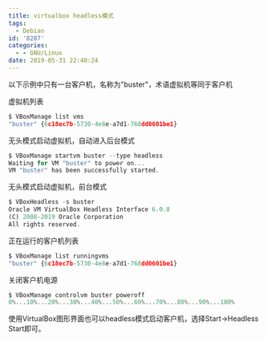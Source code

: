 ```yaml
---
title: virtualbox headless模式
tags:
  - Debian
id: '8287'
categories:
  - - GNU/Linux
date: 2019-05-31 22:40:24
---
```



<!-- more -->
以下示例中只有一台客户机，名称为"buster"，术语虚拟机等同于客户机

虚拟机列表
```js
$ VBoxManage list vms
"buster" {6c18ec7b-5730-4e8e-a7d1-768dd0601be1}
```

无头模式启动虚拟机，自动进入后台模式
```js
$ VBoxManage startvm buster --type headless
Waiting for VM "buster" to power on...
VM "buster" has been successfully started.
```

无头模式启动虚拟机，前台模式
```js
$ VBoxHeadless -s buster
Oracle VM VirtualBox Headless Interface 6.0.8
(C) 2008-2019 Oracle Corporation
All rights reserved.
```

正在运行的客户机列表
```js
$ VBoxManage list runningvms
"buster" {6c18ec7b-5730-4e8e-a7d1-768dd0601be1}
```

关闭客户机电源
```js
$ VBoxManage controlvm buster poweroff
0%...10%...20%...30%...40%...50%...60%...70%...80%...90%...100%
```

使用VirtualBox图形界面也可以headless模式启动客户机，选择Start->Headless Start即可。
